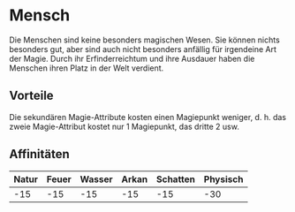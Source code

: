 # Mensch
Die Menschen sind keine besonders magischen Wesen. 
Sie können nichts besonders gut, aber sind auch nicht besonders anfällig für irgendeine Art der Magie. 
Durch ihr Erfinderreichtum und ihre Ausdauer haben die Menschen ihren Platz in der Welt verdient.

## Vorteile
Die sekundären Magie-Attribute kosten einen Magiepunkt weniger, 
d. h. das zweie Magie-Attribut kostet nur 1 Magiepunkt, das dritte 2 usw.

## Affinitäten
| Natur | Feuer | Wasser | Arkan | Schatten | Physisch |
| ----- | ----- | ------ | ----- | -------- | -------- |
| -15 | -15 | -15 | -15 | -15 | -30 |